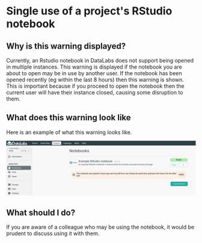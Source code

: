 
# Single use of a project's RStudio notebook #

## Why is this warning displayed? ##
Currently, an Rstudio notebook in DataLabs does not support being opened in multiple
instances.  This warning is displayed if the notebook you are about to open may be
in use by another user.  If the notebook has been opened recently (eg within the last
8 hours) then this warning is shown.  This is important because if you proceed
to open the notebook then the current user will have their instance closed, causing
some disruption to them.

## What does this warning look like ##

Here is an example of what this warning looks like.

![rstudio recently opened warning](../../img/rstudio-recently-opened-warning.png "rstudio recently opened warning")

## What should I do? ##

If you are aware of a colleague who may be using the notebook, it would be prudent to
discuss using it with them.
